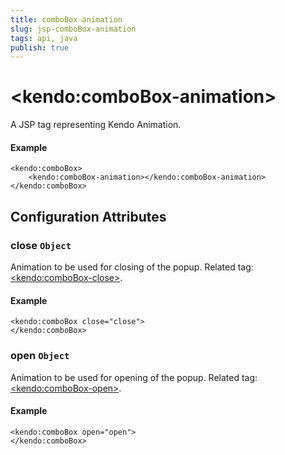 ```yaml
---
title: comboBox-animation
slug: jsp-comboBox-animation
tags: api, java
publish: true
---
```


# \<kendo:comboBox-animation\>
A JSP tag representing Kendo Animation.

#### Example
    <kendo:comboBox>
        <kendo:comboBox-animation></kendo:comboBox-animation>
    </kendo:comboBox>


## Configuration Attributes


### close `Object`

Animation to be used for closing of the popup. Related tag: [\<kendo:comboBox-close\>](#kendo-comboBox-close). 

#### Example
    <kendo:comboBox close="close">
    </kendo:comboBox>



### open `Object`

Animation to be used for opening of the popup. Related tag: [\<kendo:comboBox-open\>](#kendo-comboBox-open). 

#### Example
    <kendo:comboBox open="open">
    </kendo:comboBox>


